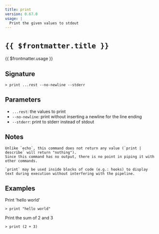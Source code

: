 ```yaml
---
title: print
version: 0.67.0
usage: |
  Print the given values to stdout
---
```


# <code>{{ $frontmatter.title }}</code>

<div style='white-space: pre-wrap;'>{{ $frontmatter.usage }}</div>

## Signature

```> print ...rest --no-newline --stderr```

## Parameters

 -  `...rest`: the values to print
 -  `--no-newline`: print without inserting a newline for the line ending
 -  `--stderr`: print to stderr instead of stdout

## Notes
```text
Unlike `echo`, this command does not return any value (`print | describe` will return "nothing").
Since this command has no output, there is no point in piping it with other commands.

`print` may be used inside blocks of code (e.g.: hooks) to display text during execution without interfering with the pipeline.
```
## Examples

Print 'hello world'
```shell
> print "hello world"
```

Print the sum of 2 and 3
```shell
> print (2 + 3)
```
